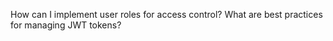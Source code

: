 How can I implement user roles for access control?
What are best practices for managing JWT tokens?
